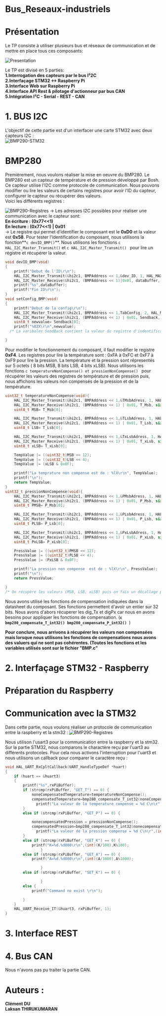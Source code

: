 # Bus_Reseaux-industriels

# Présentation 

Le TP consiste à utiliser plusieurs bus et réseaux de communication et de mettre en place tous ces composants: <br>

![Presentation](Images/PresTP.png)


Le TP est divisé en 5 parties:<br>
**1.Interrogation des capteurs par le bus I²2C**<br>
**2.Interfaçage STM32 <-> Raspberry Pi**<br>
**3.Interface Web sur Raspberry Pi**<br>
**4.Interface API Rest & pilotage d'actionneur par bus CAN**<br>
**5.Intégration I²C - Serial - REST - CAN** <br>

# 1.  BUS I2C 
L'objectif de cette partie est d'un interfacer une carte STM32 avec deux capteurs I2C : <br>
![BMP290-STM32](Images/BMP280.png)

# BMP280
Premièrement, nous voulons réaliser la mise en oeuvre du BMP280. Le BMP280 est un capteur de température et de pression développé par Bosh. Ce capteur utilise l'I2C comme protocole de communication. Nous pouvons modifier ou lire les valeurs de certains registres pour avoir l'ID du capteur, configurer le capteur ou récupérer des valeurs. <br> 
Voici les différents registres : <br>

![BMP290-Registres](Images/Registres.png)
-> Les adresses I2C possibles pour réaliser une communication avec le capteur sont:<br>
**En écriture : (0x77<<1)** <br>
**En lecture :  (0x77<<1) | 0x01** <br>
-> Le registre qui permet d'identifier le composant est le **0xD0** et la valeur est **0x58**. Pour tester l'identification du composant, nous utilisons la fonction**```c devID_BMP()```**. Nous utilisons les fonctions ```c HAL_I2C_Master_Transmit()``` et ```c HAL_I2C_Master_Transmit() ``` pour lire un régistre et récupérer la valeur. <br>

```c
void devID_BMP(void)
{
	printf("Debut de l'ID\r\n");
	HAL_I2C_Master_Transmit(&hi2c1, BMPAddress << 1,&dev_ID, 1, HAL_MAX_DELAY);
	HAL_I2C_Master_Receive(&hi2c1, (BMPAddress << 1)|0x01, dataBuffer, sizeof(dataBuffer), HAL_MAX_DELAY);
	printf("%s",dataBuffer);
	printf("Fin ID\r\n");
}
void setConfig_BMP(void)
{
	printf("Debut de la config\r\n");
	HAL_I2C_Master_Transmit(&hi2c1, BMPAddress << 1,TabConfig, 2, HAL_MAX_DELAY);
	HAL_I2C_Master_Receive(&hi2c1, (BMPAddress << 1) | 0x01, Sendback, sizeof(Sendback), HAL_MAX_DELAY);
	uint8_t newvalue= Sendback[0];
	printf("%02X\r\n",newvalue);
  /* La varibales SendBack contient la valeur du registre d'indentification 0xD0 */

}
```

Pour modifier le fonctionnement du composant, il faut modifier le registre **0xF4**. Les registres pour lire la température sont : 0xFA à 0xFC et 0xF7 à 0xF9 pour lire la pression. La température et la pression sont répresentés sur 5 octets ( 8 bits MSB, 8 bits LSB, 4 bits xLSB). Nous utilisons les fonctions ```c temperatureNonCompense() et pressionNonCompense() ``` pour récupérer les valeurs des registres de température et de pression puis, nous affichons les valeurs non compensés de la pression et de la température. <br>
```c
uint32_t temperatureNonCompense(void){
	HAL_I2C_Master_Transmit(&hi2c1, BMPAddress << 1,&TMsbAdress, 1, HAL_MAX_DELAY);
	HAL_I2C_Master_Receive(&hi2c1, (BMPAddress << 1) | 0x01, T_Msb, sizeof(T_Msb), HAL_MAX_DELAY);
	uint8_t MSB= T_Msb[0];

	HAL_I2C_Master_Transmit(&hi2c1, BMPAddress << 1,&TLsbAdress, 1, HAL_MAX_DELAY);
	HAL_I2C_Master_Receive(&hi2c1, (BMPAddress << 1) | 0x01, T_Lsb, sizeof(T_Lsb), HAL_MAX_DELAY);
	uint8_t LSB= T_Lsb[0];

	HAL_I2C_Master_Transmit(&hi2c1, BMPAddress << 1,&TxLsbAdress, 1, HAL_MAX_DELAY);
	HAL_I2C_Master_Receive(&hi2c1, (BMPAddress << 1) | 0x01, T_xLsb, sizeof(T_xLsb), HAL_MAX_DELAY);
	uint8_t xLSB= T_xLsb[0];

	TempValue |= ((uint32_t)MSB << 12);
	TempValue |= ((uint32_t)LSB << 4);
	TempValue |= (xLSB & 0x0F);

	printf("La temprature non compense est de : %lX\r\n", TempValue);
	printf("\n");
	return TempValue;
}
uint32_t pressionNonCompense(void){
	HAL_I2C_Master_Transmit(&hi2c1, BMPAddress << 1,&PMsbAdress, 1, HAL_MAX_DELAY);
	HAL_I2C_Master_Receive(&hi2c1, (BMPAddress << 1) | 0x01, P_Msb, sizeof(P_Msb), HAL_MAX_DELAY);
	uint8_t PMSB= P_Msb[0];

	HAL_I2C_Master_Transmit(&hi2c1, BMPAddress << 1,&PLsbAdress, 1, HAL_MAX_DELAY);
	HAL_I2C_Master_Receive(&hi2c1, (BMPAddress << 1) | 0x01, P_Lsb, sizeof(P_Lsb), HAL_MAX_DELAY);
	uint8_t PLSB= P_Lsb[0];

	HAL_I2C_Master_Transmit(&hi2c1, BMPAddress << 1,&PxLsbAdress, 1, HAL_MAX_DELAY);
	HAL_I2C_Master_Receive(&hi2c1, (BMPAddress << 1) | 0x01, P_xLsb, sizeof(P_xLsb), HAL_MAX_DELAY);
	uint8_t PxLSB= P_xLsb[0];

	PressValue |= ((uint32_t)PMSB << 12);
	PressValue |= ((uint32_t)PLSB << 4);
	PressValue |= (PxLSB & 0x0F);

	printf("La pression non compense  est de : %lX\r\n", PressValue);
	printf("\n");
	return PressValue;

}
/* On récupère les valeurs (MSB, LSB, xLSB) puis on fais un décallage pour récupérer la valeur sur 5 octets */
```
Nous avons utilisé les fonctions de compensation indiquées dans la datasheet du composant. Ses fonctions permettent d'avoir un entier sur 32 bits. Nous avons d'abors récuperer les dig_Tx et digPx car nous en avons besoins pour appliquer les fonctions de compensation. (**```c bmp280_compensate_T_int32() bmp280_compensate_P_int32() ```**) <br>

**Pour conclure, nous arrivons à récupérer les valeurs non compensées mais lorsque nous utilisons les fonctions de compensations nous avons des valuers qui ne sont pas cohérentes. (Toutes les fonctions et les variables utilisés sont sur le fichier "BMP.c"** <br>

# 2. Interfaçage STM32 - Raspberry
# Préparation du Raspberry

# Communication avec la STM32
Dans cette partie, nous voulons réaliser un protocole de communication entre la raspberry et la stm32 : 
![BMP290-Registres](Images/Protocole.png)

Nous utilison l'usart3 pour la communication entre la raspberry et la stm32. Sur la partie STM32, nous comparons le charactère reçu par l'uart3  au différents protocoles. Pour cela nous activons l'interruption pour l'uart3 et nous utilisons un callback pour comparer le caractère reçu : 
```c
void HAL_UART_RxCpltCallback(UART_HandleTypeDef *huart)
{
	if (huart == &huart3)
	{
		printf("%s",rxPiBuffer);
		if (strcmp(rxPiBuffer, "GET_T") == 0) {
			noneCompensatedTemperature=temperatureNonCompense();
			compensatedTemperature=bmp280_compensate_T_int32(noneCompensatedTemperature)
			  printf("La valeur de la temperature compense = %d C\n\r",(int)(compensatedTemperature));
		}
		else if (strcmp(rxPiBuffer, "GET_P") == 0) {

			nonecompensatedPression = pressionNonCompense();
			compensatedPression=bmp280_compensate_T_int32(nonecompensatedPression);
			  printf("La valeur de la pression compense = %d C\n\r",(int)(compensatedPression));
		}
		else if (strcmp(rxPiBuffer, "GET_K") == 0) {
			printf("K=%d.%d000\r\n",(int)(K/100),K%100);
				}
		else if (strcmp(rxPiBuffer, "GET_A") == 0) {
			printf("A=%d.%d000\r\n",(int)(A/1000),A%1000);

				}
		else if (strcmp(rxPiBuffer, "SET_K") == 0) {

				}
		else {
			printf("Command no exist \r\n");

		}
	}
	HAL_UART_Receive_IT(&huart3, rxPiBuffer, 1);
}
```

# 3. Interface REST






# 4. Bus CAN 
Nous n'avons pas pu traiter la partie CAN. <br>

# Auteurs : 
**Clément DU** <br>
**Laksan THIRUKUMARAN**
